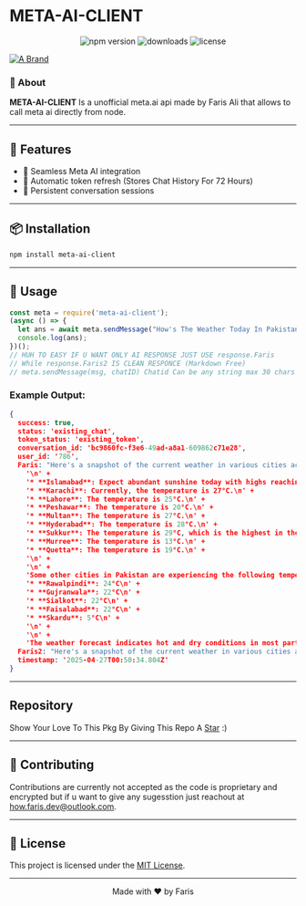 # META-AI-CLIENT

<p align="center">
  <img src="https://img.shields.io/npm/v/meta-ai-client?color=blue&style=flat-square" alt="npm version" />
  <img src="https://img.shields.io/npm/dw/meta-ai-client?color=brightgreen&style=flat-square" alt="downloads" />
  <img src="https://img.shields.io/npm/l/meta-ai-client?style=flat-square" alt="license" />
</p>

[![A Brand](https://readme-typing-svg.herokuapp.com?font=Charm&duration=2000&pause=1000&color=00FFFF&background=000000&center=true&vCenter=true&width=435&lines=Created+With+%F0%9F%A4%8D+By+Faris+Ali+%E2%86%92;It's+Not+Just+a+Name+Bro+%E2%86%90;It's+a+Brand+%E2%86%92+%F0%9F%A5%87)]([https://git.io/typing-svg](https://www.npmjs.com/package/npm-scrapper-faris))

### 📝 About
**META-AI-CLIENT** Is a unofficial meta.ai api made by Faris Ali that allows to call meta ai directly from node.

---

## 🚀 Features

- 🤖 Seamless Meta AI integration  
- 🔄 Automatic token refresh (Stores Chat History For 72 Hours)  
- 💾 Persistent conversation sessions  

---

## 📦 Installation

```bash
npm install meta-ai-client
```

---

## 🔧 Usage

```javascript
const meta = require('meta-ai-client');
(async () => {
  let ans = await meta.sendMessage("How's The Weather Today In Pakistan?", "786");
  console.log(ans);
})();
// HUH TO EASY IF U WANT ONLY AI RESPONSE JUST USE response.Faris
// While response.Faris2 IS CLEAN RESPONCE (Markdown Free)
// meta.sendMessage(msg, chatID) Chatid Can be any string max 30 chars
```

### Example Output:

```json
{
  success: true,
  status: 'existing_chat',
  token_status: 'existing_token',
  conversation_id: 'bc9860fc-f3e6-49ad-a8a1-609862c71e28',
  user_id: '786',
  Faris: "Here's a snapshot of the current weather in various cities across Pakistan:\n" +
    '\n' +
    '* **Islamabad**: Expect abundant sunshine today with highs reaching 38°C and lows of 23°C. Humidity is at 19% with 0% chance of precipitation.\n' +
    '* **Karachi**: Currently, the temperature is 27°C.\n' +
    '* **Lahore**: The temperature is 25°C.\n' +
    '* **Peshawar**: The temperature is 20°C.\n' +
    '* **Multan**: The temperature is 27°C.\n' +
    '* **Hyderabad**: The temperature is 28°C.\n' +
    '* **Sukkur**: The temperature is 29°C, which is the highest in the country today.\n' +
    '* **Murree**: The temperature is 13°C.\n' +
    '* **Quetta**: The temperature is 19°C.\n' +
    '\n' +
    '\n' +
    'Some other cities in Pakistan are experiencing the following temperatures ¹ ² ³:\n' +
    '* **Rawalpindi**: 24°C\n' +
    '* **Gujranwala**: 22°C\n' +
    '* **Sialkot**: 22°C\n' +
    '* **Faisalabad**: 22°C\n' +
    '* **Skardu**: 5°C\n' +
    '\n' +
    '\n' +
    'The weather forecast indicates hot and dry conditions in most parts of the country, with abundant sunshine expected in cities like Islamabad ².',
  Faris2: "Here's a snapshot of the current weather in various cities across Pakistan:   Islamabad: Expect abundant sunshine today with highs reaching 38°C and lows of 23°C. Humidity is at 19% with 0% chance of precipitation.  Karachi: Currently, the temperature is 27°C.  Lahore: The temperature is 25°C.  Peshawar: The temperature is 20°C.  Multan: The temperature is 27°C.  Hyderabad: The temperature is 28°C.  Sukkur: The temperature is 29°C, which is the highest in the country today.  Murree: The temperature is 13°C.  Quetta: The temperature is 19°C.   Some other cities in Pakistan are experiencing the following temperatures ¹ ² ³:  Rawalpindi: 24°C  Gujranwala: 22°C  Sialkot: 22°C  Faisalabad: 22°C  Skardu: 5°C   The weather forecast indicates hot and dry conditions in most parts of the country, with abundant sunshine expected in cities like Islamabad ².",
  timestamp: '2025-04-27T00:50:34.804Z'
}
```

---

## Repository

Show Your Love To This Pkg By Giving This Repo A [Star](https://github.com/how-faris/meta-ai-client) :)


---

## 🤝 Contributing

Contributions are currently not accepted as the code is proprietary and encrypted but if u want to give any sugesstion just reachout at how.faris.dev@outlook.com.

---

## 📜 License

This project is licensed under the [MIT License](./LICENSE).

---

<p align="center">Made with ❤️ by Faris</p>
